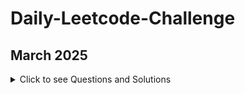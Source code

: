 # Daily-Leetcode-Challenge
## March 2025
<details>
<summary>Click to see Questions and Solutions</summary>

| Date | Problem | Difficulty | Solution Link |
|------|---------|------------|---------------|
| 2025-03-01 | [2460. Apply operations to an array](https://leetcode.com/problems/apply-operations-to-an-array/) | Easy | [Solution](./2460apply_operations_to_an_array.java) |
| 2025-03-02 | [2570. Merge_two_2D_array_by_summing_values](https://leetcode.com/problems/merge-two-2d-arrays-by-summing-values/) | Easy | [Solution](./2570_merge_two_2D_array_by_summing_values.java) |
| 2025-03-03 | [2161. Partition Array According to Given Pivot](https://leetcode.com/problems/partition-array-according-to-given-pivot/) | Medium | [Solution](./2161partition_array_according_to_given_pivot.java) |
| 2025-03-04 | [1780. Check if Number is a Sum of Powers of Three](https://leetcode.com/problems/check-if-number-is-a-sum-of-powers-of-three/) | Medium | [Solution](./1780chek_if_number_is_sum_of_powers_of_three.java) |
| 2025-03-05 | [2579. Count Total Number of Colored Cells](https://leetcode.com/problems/count-total-number-of-colored-cells/) | Medium | [Solution](./2579count_total_number_of_colored_cells.java) |
| 2025-03-06 | [2965. Find Missing and Repeated Values](https://leetcode.com/problems/find-missing-and-repeated-values/) | Easy | [Solution](./2965Find_Missing_and_Repeated_Values.java) |
| 2025-03-07 | [2523. Closest Prime Numbers in Range](https://leetcode.com/problems/closest-prime-numbers-in-range/) | Medium | [Solution](./2523Closest_Prime_Numbers_in_Range.java) |

</details>
